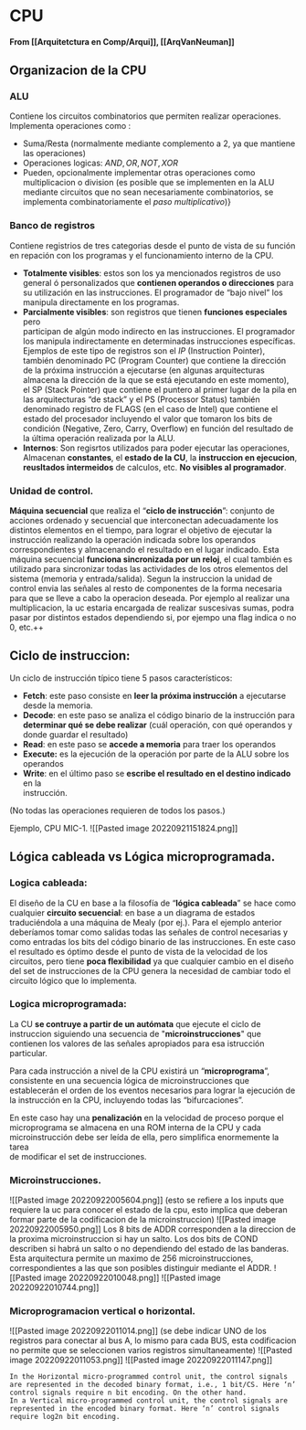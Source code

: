 # CPU
#### From [[Arquitetctura en Comp/Arqui]], [[ArqVanNeuman]]

## Organizacion de la CPU

### ALU
Contiene los circuitos combinatorios que permiten realizar operaciones.
Implementa operaciones como :
- Suma/Resta (normalmente mediante complemento a 2, ya que mantiene las operaciones)
- Operaciones logicas: $AND,OR,NOT,XOR$
- Pueden, opcionalmente implementar otras operaciones como multiplicacion o division (es posible que se implementen en la ALU mediante circuitos que no sean necesariamente combinatorios, se implementa combinatoriamente el *paso multiplicativo*)}

### Banco de registros
Contiene registrios de tres categorias desde el punto de vista de su función en repación con los programas y el funcionamiento interno de la CPU.

- **Totalmente visibles**: estos son los ya mencionados registros de uso general ó  personalizados que **contienen operandos o direcciones** para su utilización en las  instrucciones. El programador de “bajo nivel” los manipula directamente en los  programas.
- **Parcialmente visibles**: son registros que tienen **funciones especiales** pero  
participan de algún modo indirecto en las instrucciones. 
El programador los  manipula indirectamente en determinadas instrucciones específicas. 
Ejemplos  de este tipo de registros son el *IP* (Instruction Pointer), también denominado PC  (Program Counter) que contiene la dirección de la próxima instrucción a  ejecutarse (en algunas arquitecturas almacena la dirección de la que se está   ejecutando en este momento), el SP (Stack Pointer) que contiene el puntero al   primer lugar de la pila en las arquitecturas “de stack” y el PS (Processor Status)  también denominado registro de FLAGS (en el caso de Intel) que contiene el   estado del procesador incluyendo el valor que tomaron los bits de condición   (Negative, Zero, Carry, Overflow) en función del resultado de la última operación  realizada por la ALU.
- **Internos**: Son regisrtos utilizados para poder ejecutar las operaciones, Almacenan **constantes**, el **estado de la CU**, la **instruccion en ejecucion**, **reusltados intermeidos** de calculos, etc. **No visibles al programador**.

### Unidad de control.
**Máquina secuencial** que realiza el “**ciclo  de instrucción**”: conjunto de acciones ordenado y secuencial que interconectan  adecuadamente los distintos elementos en el tiempo, para lograr el objetivo de ejecutar la  instrucción realizando la operación indicada sobre los operandos correspondientes y  almacenando el resultado en el lugar indicado. Esta máquina secuencial **funciona  sincronizada por un reloj**, el cual también es utilizado para sincronizar todas las actividades   de los otros elementos del sistema (memoria y entrada/salida).
Segun la instruccion la unidad de control envia las señales al resto de componentes de la forma necesaria para que se lleve a cabo la operacion deseada.
Por ejemplo al realizar una multiplicacion, la uc estaria encargada de realizar suscesivas sumas, podra pasar por distintos estados dependiendo si, por ejempo una flag indica o no 0, etc.++
## Ciclo de instruccion:
Un ciclo de instrucción típico tiene 5 pasos característicos:  
- **Fetch**: este paso consiste en **leer la próxima instrucción** a ejecutarse desde la  memoria.  
- **Decode**: en este paso se analiza el código binario de la instrucción para **determinar qué se debe realizar** (cuál operación, con qué operandos y donde  guardar el resultado)  
- **Read**: en este paso se **accede a memoria** para traer los operandos  
- **Execute:** es la ejecución de la operación por parte de la ALU sobre los  
operandos  
- **Write**: en el último paso se **escribe el resultado en el destino indicado** en la  
instrucción.

(No todas las operaciones requieren de todos los pasos.)

Ejemplo, CPU MIC-1.
![[Pasted image 20220921151824.png]]

## Lógica cableada vs Lógica microprogramada.

### Logica cableada:
El diseño de la CU en base a la filosofía de “**lógica cableada**” se hace como  
cualquier **circuito secuencial**: en base a un diagrama de estados traduciéndola a una máquina de Mealy (por ej.). Para el  ejemplo anterior deberíamos tomar como salidas todas las señales de control necesarias y   como entradas los bits del código binario de las instrucciones.
En este caso el resultado es óptimo desde el punto de vista de la velocidad de los  circuitos, pero tiene **poca flexibilidad** ya que cualquier cambio en el diseño del set de instrucciones de la CPU genera la necesidad de cambiar todo el circuito lógico que lo implementa.

### Logica microprogramada:
La CU **se contruye a partir de un autómata** que ejecute el ciclo de instruccion siguiendo una secuencia de "**microinstrucciones**" que contienen los valores de las señales apropiados para esa istrucción particular.

Para cada  instrucción a nivel de la CPU existirá un “**microprograma**”, consistente en una secuencia  lógica de microinstrucciones que establecerán el orden de los eventos necesarios para  lograr la ejecución de la instrucción en la CPU, incluyendo todas las “bifurcaciones”.

En este caso hay una **penalización** en la  velocidad de proceso porque el microprograma se almacena en una ROM interna de la  CPU y cada microinstrucción debe ser leída de ella, pero simplifica enormemente la tarea  
de modificar el set de instrucciones.


### Microinstrucciones.
![[Pasted image 20220922005604.png]]
(esto se refiere a los inputs que requiere la uc para conocer el estado de la cpu, esto implica que deberan formar parte de la codificacion de la microinstruccion)
![[Pasted image 20220922005950.png]]
Los 8 bits de ADDR corresponden a la direccion de la proxima microinstruccion si hay un salto. Los dos bits de COND describen si habrá un salto o no dependiendo del estado de las banderas.
Esta arquitectura permite un maximo de 256 microinstrucciones, correspondientes a las que son posibles distinguir mediante el ADDR.
![[Pasted image 20220922010048.png]]
![[Pasted image 20220922010744.png]]
### Microprogramacion vertical o horizontal.
![[Pasted image 20220922011014.png]]
(se debe indicar UNO de los registros para conectar al bus A, lo mismo para cada BUS, esta codificacion no permite que se seleccionen varios registros simultaneamente)
![[Pasted image 20220922011053.png]]
![[Pasted image 20220922011147.png]]

    In the Horizontal micro-programmed control unit, the control signals are represented in the decoded binary format, i.e., 1 bit/CS. Here ‘n’ control signals require n bit encoding. On the other hand. 
    In a Vertical micro-programmed control unit, the control signals are represented in the encoded binary format. Here ‘n’ control signals require log2n bit encoding. 